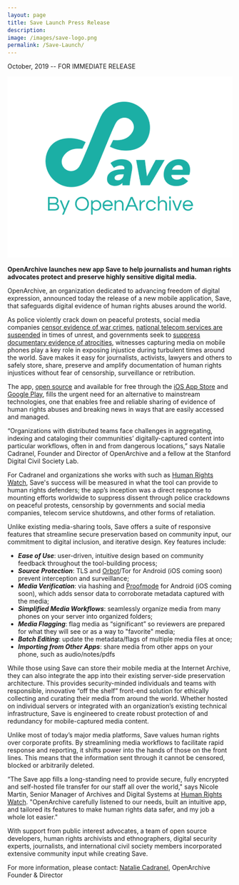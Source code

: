 ```yaml
---
layout: page
title: Save Launch Press Release
description: 
image: /images/save-logo.png
permalink: /Save-Launch/
---
```


<p>October, 2019 -- FOR IMMEDIATE RELEASE</p>

<img class="postInlineImage" src="/images/save-logo.png"/>

<p><b>OpenArchive launches new app <span class="appName">Save</span> to help journalists and human rights advocates 
protect and preserve highly sensitive digital media.</b></p>

<p>OpenArchive, an organization dedicated to advancing freedom of digital expression, announced today the 
release of a new mobile application, <span class="appName">Save</span>, that safeguards digital evidence of 
human rights abuses around the world.</p>

<p>As police violently crack down on peaceful protests, social media companies 
<a href="https://theintercept.com/2017/11/02/war-crimes-youtube-facebook-syria-rohingya/" target="_blank">censor evidence of war crimes</a>, 
<a href="https://www.businessinsider.com/iraq-blocks-facebook-whatsapp-cuts-internet-protests-2019-10?r=US&IR=T" target="_blank">national telecom services are suspended</a> 
in times of unrest, and governments seek to <a href="https://www.theguardian.com/global-development/2018/feb/19/myanmar-government-bulldozing-rohingya-mass-grave-hide-evidence" target="_blank">suppress documentary evidence of atrocities</a>, 
witnesses capturing media on mobile phones play a key role in exposing injustice during turbulent times around the world. <span class="appName">Save</span> makes it easy for journalists, activists, lawyers and others to safely store, share, preserve and amplify documentation of human rights injustices without fear of censorship, surveillance or retribution.</p>

<p>The app, <a href="https://github.com/OpenArchive" target="_blank">open source</a> and available for free through the <a href="https://apps.apple.com/hk/app/save-by-openarchive/id1462212414?l=en" target="_blank">iOS App Store</a> and <a href="https://play.google.com/store/apps/details?id=net.opendasharchive.openarchive.release&hl=en" target="_blank">Google Play</a>, fills the urgent need for an alternative to mainstream technologies, one that enables free and reliable sharing of evidence of human rights abuses and breaking news in ways that are easily accessed and managed.</p>

<p>“Organizations with distributed teams face challenges in aggregating, indexing and cataloging their communities’ digitally-captured content into particular workflows, often in and from dangerous locations,” 
says Natalie Cadranel, Founder and Director of OpenArchive and a fellow at the Stanford Digital Civil Society Lab.</p>

<p>For Cadranel and organizations she works with such as <a href="https://www.hrw.org/" target="_blank">Human Rights Watch</a>,  <span class="appName">Save's</span> success will be measured in what the tool can provide to human rights defenders; the app’s inception was a direct response to mounting efforts worldwide to suppress dissent through police crackdowns on peaceful protests, censorship by governments and social media companies, telecom service shutdowns, and other forms of retaliation.</p>

<p>Unlike existing media-sharing tools, <span class="appName">Save</span> offers a suite of responsive features that streamline secure preservation based on community input, our commitment to digital inclusion, and iterative design. Key features include:</p>
<p><ul><div class="feature">
  <li><b><i>Ease of Use</i></b>: user-driven, intuitive design based on community feedback throughout the tool-building process;</li>
  <li><b><i>Source Protection</i></b>: TLS and <a href="https://guardianproject.info/apps/orbot/" target="_blank">Orbot</a>/Tor for Android (iOS coming soon) prevent interception and surveillance;</li>
  <li><b><i>Media Verification</i></b>: via hashing and <a href="https://guardianproject.info/2017/02/24/combating-fake-news-with-a-smartphone-proof-mode/" target="_blank">Proofmode</a> for Android (iOS coming soon), which adds sensor data to corroborate metadata captured with the media;</li>
  <li><b><i>Simplified Media Workflows</i></b>: seamlessly organize media from many phones on your server into organized folders;
</li>
  <li><b><i>Media Flagging</i></b>: flag media as “significant” so reviewers are prepared for what they will see or as a way to "favorite" media;</li>
   <li><b><i>Batch Editing</i></b>: update the metadata/flags of multiple media files at once;</li>
    <li><b><i>Importing from Other Apps</i></b>: share media from other apps on your phone, such as audio/notes/pdfs</li>
  </div></ul></p>
  
<p>While those using <span class="appName">Save</span> can store their mobile media at the Internet Archive, they can also integrate the app into their existing server-side preservation architecture. This provides security-minded individuals and teams with responsible, innovative “off the shelf” front-end solution for ethically collecting and curating their media 
from around the world. Whether hosted on individual servers or integrated with an organization’s existing technical infrastructure, <span class="appName">Save</span> is engineered to create robust protection of and redundancy 
for mobile-captured media content.</p>


<p>Unlike most of today’s major media platforms, <span class="appName">Save</span> values human rights over corporate profits. By streamlining media workflows to facilitate rapid response and reporting, it shifts power into the hands of those on the front lines. This means that the information sent through it cannot be censored, blocked or arbitrarily deleted.</p>

<p>“The <span class="appName">Save</span> app fills a long-standing need to provide secure, fully encrypted and self-hosted file transfer for our staff all over the world," says Nicole Martin, Senior Manager of Archives and Digital Systems at <a href="https://www.hrw.org/" target="_blank">Human Rights Watch</a>. "OpenArchive carefully listened to our needs, built an intuitive app, and tailored its features to make human rights data safer, and my job a whole lot easier."</p>


<p>With support from public interest advocates, a team of open source developers, human rights archivists and ethnographers, digital security experts, journalists, and international civil society members incorporated extensive community input while creating <span class="appName">Save</span>.</p>

<p>For more information, please contact: <a href="mailto:natalie@open-archive.org">Natalie Cadranel</a>, OpenArchive Founder & Director 

